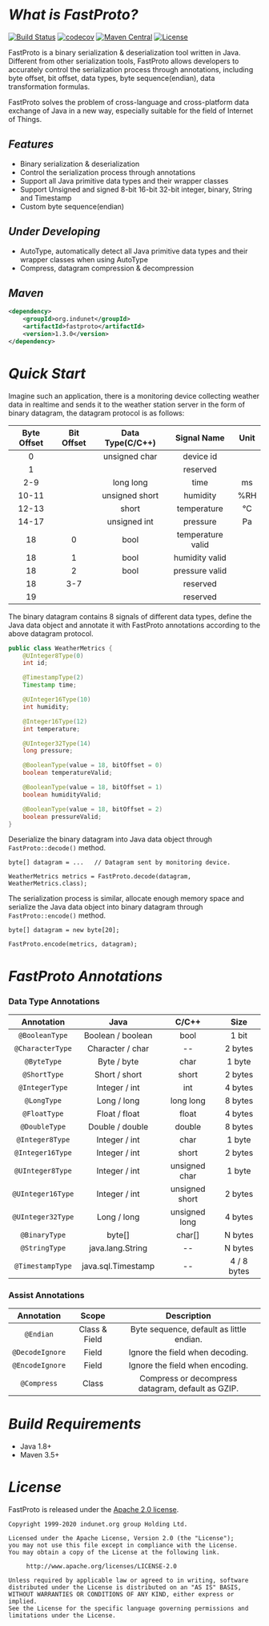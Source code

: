 # *What is FastProto?*

[![Build Status](https://travis-ci.com/indunet/fastproto.svg?branch=master)](https://travis-ci.com/indunet/fastproto)
[![codecov](https://codecov.io/gh/indunet/fastproto/branch/master/graph/badge.svg?token=17TEL5B5NU)](https://codecov.io/gh/indunet/fastproto)
[![Maven Central](https://maven-badges.herokuapp.com/maven-central/org.indunet/fastproto/badge.svg)](https://maven-badges.herokuapp.com/maven-central/org.indunet/fastproto/)
[![License](https://img.shields.io/badge/license-Apache%202-4EB1BA.svg)](https://www.apache.org/licenses/LICENSE-2.0.html)

FastProto is a binary serialization & deserialization tool written in Java. 
Different from other serialization tools, FastProto allows developers to accurately control the serialization process 
through annotations, including byte offset, bit offset, data types, byte sequence(endian), data transformation formulas.

FastProto solves the problem of cross-language and cross-platform data exchange of Java in a new way, especially suitable for the field of Internet of Things.

## *Features*
* Binary serialization & deserialization
* Control the serialization process through annotations
* Support all Java primitive data types and their wrapper classes
* Support Unsigned and signed 8-bit 16-bit 32-bit integer, binary, String and Timestamp
* Custom byte sequence(endian)

## *Under Developing*
* AutoType, automatically detect all Java primitive data types and their wrapper classes when using AutoType
* Compress, datagram compression & decompression

## *Maven*
```xml
<dependency>
    <groupId>org.indunet</groupId>
    <artifactId>fastproto</artifactId>
    <version>1.3.0</version>
</dependency>
```

# *Quick Start*

Imagine such an application, there is a monitoring device collecting weather data in realtime and sends it to 
the weather station server in the form of binary datagram, the datagram protocol is as follows:

| Byte Offset | Bit Offset | Data Type(C/C++)   | Signal Name       | Unit |
|:-----------:|:----------:|:--------------:|:-----------------:|:----:|
| 0           |            | unsigned char  | device id         |      |
| 1           |            |                | reserved          |      |
| 2-9         |            | long long      | time              |  ms  |
| 10-11       |            | unsigned short | humidity          |  %RH |
| 12-13       |            | short          | temperature       |  ℃  | 
| 14-17       |            | unsigned int   | pressure          |  Pa  |
| 18          | 0          | bool           | temperature valid |      |
| 18          | 1          | bool           | humidity valid    |      |
| 18          | 2          | bool           | pressure valid    |      |
| 18          | 3-7        |                | reserved          |      |
| 19          |            |                | reserved          |      |

The binary datagram contains 8 signals of different data types, define the Java data object and annotate it with FastProto
annotations according to the above datagram protocol.

```java
public class WeatherMetrics {
    @UInteger8Type(0)
    int id;

    @TimestampType(2)
    Timestamp time;

    @UInteger16Type(10)
    int humidity;

    @Integer16Type(12)
    int temperature;

    @UInteger32Type(14)
    long pressure;

    @BooleanType(value = 18, bitOffset = 0)
    boolean temperatureValid;

    @BooleanType(value = 18, bitOffset = 1)
    boolean humidityValid;

    @BooleanType(value = 18, bitOffset = 2)
    boolean pressureValid;
}
```
Deserialize the binary datagram into Java data object through `FastProto::decode()` method.

```
byte[] datagram = ...   // Datagram sent by monitoring device.

WeatherMetrics metrics = FastProto.decode(datagram, WeatherMetrics.class);
```

The serialization process is similar, allocate enough memory space and serialize the Java data object into binary 
datagram through `FastProto::encode()` method.

```
byte[] datagram = new byte[20];

FastProto.encode(metrics, datagram);
```

# *FastProto Annotations*

### Data Type Annotations

| Annotation      | Java               | C/C++          | Size        |
|:---------------:|:------------------:|:--------------:|:-----------:|
| `@BooleanType`    | Boolean / boolean  | bool           | 1 bit       |
| `@CharacterType`  | Character / char   | --             | 2 bytes     |
| `@ByteType`       | Byte / byte        | char           | 1 byte      |
| `@ShortType`      | Short / short      | short          | 2 bytes     |
| `@IntegerType`    | Integer / int      | int            | 4 bytes     |
| `@LongType`       | Long / long        | long long      | 8 bytes     |
| `@FloatType`      | Float / float      | float          | 4 bytes     |
| `@DoubleType`     | Double / double    | double         | 8 bytes     |
| `@Integer8Type`   | Integer / int      | char           | 1 byte      |
| `@Integer16Type`  | Integer / int      | short          | 2 bytes     |
| `@UInteger8Type`  | Integer / int      | unsigned char  | 1 byte      |
| `@UInteger16Type` | Integer / int      | unsigned short | 2 bytes     |
| `@UInteger32Type` | Long / long        | unsigned long  | 4 bytes     |
| `@BinaryType`     | byte[]             | char[]         | N bytes     |
| `@StringType`     | java.lang.String   | --             | N bytes     |
| `@TimestampType`  | java.sql.Timestamp | --             | 4 / 8 bytes |

### Assist Annotations

| Annotation    | Scope        | Description                           |
|:-------------:|:------------:|:-------------------------------------:|
| `@Endian`       | Class & Field | Byte sequence, default as little endian. |
| `@DecodeIgnore` | Field        | Ignore the field when decoding.       |
| `@EncodeIgnore` | Field        | Ignore the field when encoding.       |
| `@Compress` | Class        | Compress or decompress datagram, default as GZIP. |

# *Build Requirements*

* Java 1.8+
* Maven 3.5+

# *License*

FastProto is released under the [Apache 2.0 license](license).

```
Copyright 1999-2020 indunet.org group Holding Ltd.

Licensed under the Apache License, Version 2.0 (the "License");
you may not use this file except in compliance with the License.
You may obtain a copy of the License at the following link.

     http://www.apache.org/licenses/LICENSE-2.0

Unless required by applicable law or agreed to in writing, software
distributed under the License is distributed on an "AS IS" BASIS,
WITHOUT WARRANTIES OR CONDITIONS OF ANY KIND, either express or implied.
See the License for the specific language governing permissions and
limitations under the License.
```
